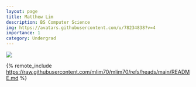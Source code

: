 ```yaml
---
layout: page
title: Matthew Lim
description: BS Computer Science
img: https://avatars.githubusercontent.com/u/78234838?v=4
importance: 1
category: Undergrad
---
```


<div class="profile mb-3 float-right mb-3"> 
<img src="https://avatars.githubusercontent.com/u/78234838?v=4" class="img-fluid z-depth-1 rounded"/>
</div>

{% remote_include https://raw.githubusercontent.com/mlim70/mlim70/refs/heads/main/README.md %}